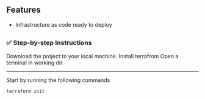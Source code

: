 ## Features
- Infrastructure as code ready to deploy

##
### ✅  Step-by-step Instructions
Download the project to your local machine.
Install terrafrom
Open a terminal in working dir 
<hr>
Start by running the following commands

```
terraform init
```
